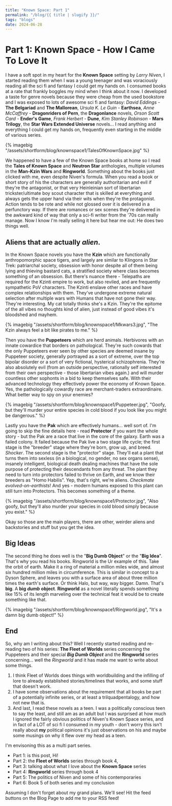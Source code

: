 ```yaml
---
title: "Known Space: Part 1"
permalink: "/blog/{{ title | slugify }}/"
tags: "blogs"
date: 2024-06-28
---
```


# Part 1: Known Space - How I Came To Love It

I have a soft spot in my heart for the **Known Space** setting by *Larry Niven*, I started reading them when I was a young teenager and was voraciously reading all the sci fi and fantasy I could get my hands on. I consumed books at a rate that frankly boggles my mind when I think about it now. I developed a taste for genre novels because they were cheap from the used bookstore and I was exposed to lots of awesome sci fi and fantasy: *David Eddings* - **The Belgariad** and **The Mallorean**, *Ursula K. Le Guin* - **Earthsea**, *Anne McCaffrey* - **Dragonriders of Pern**, the **Dragonlance** novels, *Orson Scott Card* - **Ender's Game**, *Frank Herbert* - **Dune**, *Kim Stanley Robinson* - **Mars Trilogy**, the **Star Wars Extended Universe** novels... I read anything and everything I could get my hands on, frequently even starting in the middle of various series.

{% imagebig "/assets/shortform/blog/knownspace1/TalesOfKnownSpace.jpg" %}

We happened to have a few of the Known Space books at home so I read the **Tales of Known Space** and **Neutron Star** anthologies, multiple volumes in the **Man-Kzin Wars** and **Ringworld**. Something about the books just clicked with me, even despite Niven's formula. When you read a book or short story of his the characters are generally authoritarian and evil if they're the antagonist, or that very Heinleinian sort of libertarian trickster/ultimate boy scout character that is skilled at everything and always gets the upper hand via their wits when they're the protagonist. Action tends to be rote and while not glossed over it is delivered in a perfunctory way. If there are romances or sex scenes they're delivered in the awkward kind of way that only a sci-fi writer from the '70s can really manage. Now I know I'm really selling it here but hear me out: He does two things well.

## Aliens that are actually *alien*. 

In the Known Space novels you have the **Kzin** which are functionally anthropomorphic space tigers, and largely are similar to Klingons in Star Trek: patriarchal society, obsession with honor despite all of them being lying and thieving bastard cats, a stratified society where class becomes something of an obsession. But there's nuance there - Telepaths are required for the Kzinti empire to work, but also reviled, and are frequently sympathetic PoV characters. The Kzinti enslave other races and have complex relationships with them. They've undergone extreme natural selection after multiple wars with Humans that have not gone their way. They're interesting. My cat totally thinks she's a Kzin. They're the epitome of the all vibes no thoughts kind of alien, just instead of good vibes it's bloodshed and mayhem.

{% imagebig "/assets/shortform/blog/knownspace1/Mkwars3.jpg", "The Kzin always feel a bit like pirates to me." %}

Then you have the **Puppeteers**  which are herd animals. Herbivores with an innate cowardice that borders on pathological. They're such cowards that the only Puppeteers ever seen by other species are deemed insane by Puppeteer society, generally portrayed as a sort of extreme, over the top bipolar disorder or a sort of very fictional, hysterical schizophrenia. They're also absolutely evil (from an outside perspective, rationally self interested from their own perspective - those libertarian vibes again.) and will murder countless other sophonts in a bid to keep themselves safe. With their advanced technology they effectively power the economy of Known Space. Yes, the pathologically cowardly race are merchant-traders extraordinaire. What better way to spy on your enemies?

{% imagebig "/assets/shortform/blog/knownspace1/Puppeteer.jpg", "Goofy, but they'll murder your entire species in cold blood if you look like you might be dangerous." %}

Lastly you have the **Pak** which are effectively humans... well sort of. I'm going to skip the fine details here - read **Protector** if you want the whole story - but the Pak are a race that live in the core of the galaxy. Earth was a failed colony. It failed because the Pak live a two stage life cycle; the first stage is the "breeder" stage where they're born, grow up, and breed. *Shocker*. The second stage is the "protector" stage. They'll eat a plant that turns them into sexless (in a biological, no gender, no sex organs sense), insanely intelligent, biological death dealing machines that have the sole purpose of protecting their descendants from any threat. The plant they need to turn into protectors failed to thrive on Earth, and we know their breeders as "Homo Habilis". Yep, that's right, we're aliens. *Checkmate evolved-on-earthists*! And yes - modern humans exposed to this plant can still turn into Protectors. This becomes something of a theme.

{% imagebig "/assets/shortform/blog/knownspace1/Protector.jpg", "Also goofy, but they'll also murder your species in cold blood simply because you exist." %}

Okay so those are the main players, there are other, weirder aliens and backstories and stuff but you get the idea. 

## Big Ideas

The second thing he does well is the "**Big Dumb Object**" or the "**Big Idea**". That's why you read his books. Ringworld is the Ur example of this. Take the orbit of earth. Make it a ring of material a million miles wide, and almost six hundred million miles in circumference. This is similar in concept to a Dyson Sphere, and leaves you with a surface area of about three million times the earth's surface. Or think Halo, but way, way bigger. Damn. That's **big**. A **big** ***dumb*** **object**. **Ringworld** as a novel literally spends something like 15% of its length marveling over the technical feat it would be to create something like that.

{% imagebig "/assets/shortform/blog/knownspace1/Ringworld.jpg", "It's a damn big dumb object!" %}

## End
So, why am I writing about this? Well I recently started reading and re-reading two of his series: **The Fleet of Worlds** series concerning the Puppeteers and their special ***Big Dumb Object*** and the **Ringworld** series concerning... well the *Ringworld* and it has made me want to write about some things. 

1. I think Fleet of Worlds does things with worldbuilding and the infilling of lore to already established stories/timelines that works, and some stuff that doesn't work. 
2. I have some observations about the requirement that all books be part of a potentially infinite series, or at least a trilquadpentalogy, and how not new that is. 
3. And last, I read these novels as a teen. I was a politically conscious teen to say the least, and still am as an adult but I was surprised at how much I ignored the fairly obvious politics of Niven's Known Space series, and in fact of a LOT of sci fi I consumed in my youth - don't worry this isn't really about **my** political opinions it's just observations on his and maybe some musings on why it flew over my head as a teen.

I'm envisoning this as a multi part series.

- Part 1: is this post, Hi!
- Part 2: the **Fleet of Worlds** series through book 4, 
- Part 3: talking about what I love about the **Known Space** series
- Part 4: **Ringworld** series through book 4
- Part 5: The politics of Niven and some of his contemporaries
- Part 6: Book 5 of both series and my conclusion

Assuming I don't forget about my grand plans. We'll see! Hit the feed buttons on the Blog Page to add me to your RSS feed!